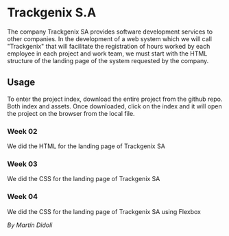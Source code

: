# Trackgenix S.A
The company Trackgenix SA provides software development services to other companies.
In the development of a web system which we will call "Trackgenix" that will facilitate the
registration of hours worked by each employee in each project and work team, we must start with the
HTML structure of the landing page of the system requested by the company.
## Usage
To enter the project index, download the entire project from the github repo. Both index and assets. Once downloaded, click on the index and it will open the project on the browser from the local file.
### Week 02
We did the HTML for the landing page of Trackgenix SA
### Week 03
We did the CSS for the landing page of Trackgenix SA
### Week 04
We did the CSS for the landing page of Trackgenix SA using Flexbox

_By Martín Didoli_